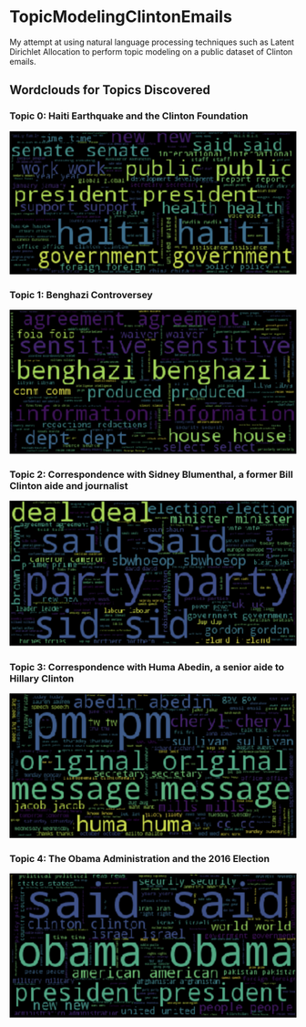 # TopicModelingClintonEmails

My attempt at using natural language processing techniques such as Latent Dirichlet Allocation to 
perform topic modeling on a public dataset of Clinton emails.

## Wordclouds for Topics Discovered

### Topic 0: Haiti Earthquake and the Clinton Foundation

![topic_0](./word_cloud_images/topic_0.png)

### Topic 1: Benghazi Controversey

![topic_1](./word_cloud_images/topic_1.png)

### Topic 2: Correspondence with Sidney Blumenthal, a former Bill Clinton aide and journalist

![topic_2](./word_cloud_images/topic_2.png)

### Topic 3: Correspondence with Huma Abedin, a senior aide to Hillary Clinton

![topic_3](./word_cloud_images/topic_3.png)

### Topic 4: The Obama Administration and the 2016 Election

![topic_4](./word_cloud_images/topic_4.png)